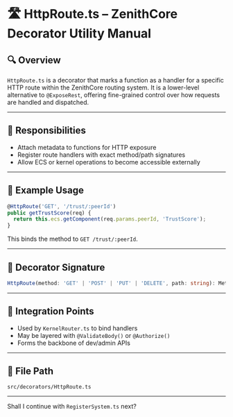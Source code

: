 
# 🛣 HttpRoute.ts – ZenithCore Decorator Utility Manual

## 🔍 Overview

`HttpRoute.ts` is a decorator that marks a function as a handler for a specific HTTP route within the ZenithCore routing system. It is a lower-level alternative to `@ExposeRest`, offering fine-grained control over how requests are handled and dispatched.

---

## 🎯 Responsibilities

- Attach metadata to functions for HTTP exposure
- Register route handlers with exact method/path signatures
- Allow ECS or kernel operations to become accessible externally

---

## 🧠 Example Usage

```ts
@HttpRoute('GET', '/trust/:peerId')
public getTrustScore(req) {
  return this.ecs.getComponent(req.params.peerId, 'TrustScore');
}
```

This binds the method to `GET /trust/:peerId`.

---

## 🔧 Decorator Signature

```ts
HttpRoute(method: 'GET' | 'POST' | 'PUT' | 'DELETE', path: string): MethodDecorator
```

---

## 🔗 Integration Points

- Used by `KernelRouter.ts` to bind handlers
- May be layered with `@ValidateBody()` or `@Authorize()`
- Forms the backbone of dev/admin APIs

---

## 📁 File Path

```
src/decorators/HttpRoute.ts
```

---

Shall I continue with `RegisterSystem.ts` next?
